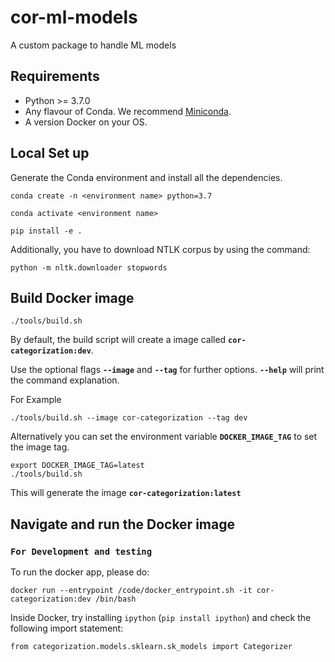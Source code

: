 # cor-ml-models
A custom package to handle ML models


## Requirements
 - Python >= 3.7.0
 - Any flavour of Conda. We recommend [Miniconda](https://docs.conda.io/en/latest/miniconda.html). 
 - A version Docker on your OS.
 
## Local Set up

Generate the Conda environment and install all the dependencies.
```
conda create -n <environment name> python=3.7
```

```
conda activate <environment name>
```

```
pip install -e .
```

Additionally, you have to download NTLK corpus by using the command:

```
python -m nltk.downloader stopwords
```


## Build Docker image

```
./tools/build.sh
```

By default, the build script will create a image called **`cor-categorization:dev`**.


Use the optional flags **`--image`** and **`--tag`** for further options.
**`--help`** will print the command explanation.

For Example
```
./tools/build.sh --image cor-categorization --tag dev
```

Alternatively you can set the environment variable **`DOCKER_IMAGE_TAG`** to set the image tag.

```
export DOCKER_IMAGE_TAG=latest
./tools/build.sh
```
This will generate the image **`cor-categorization:latest`**


## Navigate and run the Docker image

### `For Development and testing`


To run the docker app, please do:

```
docker run --entrypoint /code/docker_entrypoint.sh -it cor-categorization:dev /bin/bash
```

Inside Docker, try installing `ipython`  (`pip install ipython`) and check the following import statement:

```
from categorization.models.sklearn.sk_models import Categorizer
```